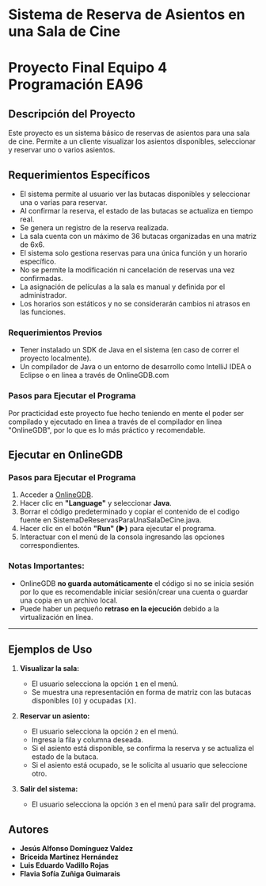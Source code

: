 # Sistema de Reserva de Asientos en una Sala de Cine
# **Proyecto Final Equipo 4 Programación EA96**

## Descripción del Proyecto

Este proyecto es un sistema básico de reservas de asientos para una sala de cine. Permite a un cliente visualizar los asientos disponibles, seleccionar y reservar uno o varios asientos.

## Requerimientos Específicos

- El sistema permite al usuario ver las butacas disponibles y seleccionar una o varias para reservar.
- Al confirmar la reserva, el estado de las butacas se actualiza en tiempo real.
- Se genera un registro de la reserva realizada.
- La sala cuenta con un máximo de 36 butacas organizadas en una matriz de 6x6.
- El sistema solo gestiona reservas para una única función y un horario específico.
- No se permite la modificación ni cancelación de reservas una vez confirmadas.
- La asignación de películas a la sala es manual y definida por el administrador.
- Los horarios son estáticos y no se considerarán cambios ni atrasos en las funciones.

### Requerimientos Previos

- Tener instalado un SDK de Java en el sistema (en caso de correr el proyecto localmente).
- Un compilador de Java o un entorno de desarrollo como IntelliJ IDEA o Eclipse o en linea a través de OnlineGDB.com

### **Pasos para Ejecutar el Programa**
Por practicidad este proyecto fue hecho teniendo en mente el poder ser compilado y ejecutado en linea a través de 
el compilador en linea "OnlineGDB", por lo que es lo más práctico y recomendable.

## **Ejecutar en OnlineGDB**

### **Pasos para Ejecutar el Programa**
1. Acceder a [OnlineGDB](https://www.onlinegdb.com/).
2. Hacer clic en **"Language"** y seleccionar **Java**.
3. Borrar el código predeterminado y copiar el contenido de el codigo fuente en SistemaDeReservasParaUnaSalaDeCine.java.
4. Hacer clic en el botón **"Run" (▶️)** para ejecutar el programa.
5. Interactuar con el menú de la consola ingresando las opciones correspondientes.

### **Notas Importantes:**
- OnlineGDB **no guarda automáticamente** el código si no se inicia sesión por lo que es recomendable iniciar sesión/crear una cuenta o guardar una copia en un archivo local.
- Puede haber un pequeño **retraso en la ejecución** debido a la virtualización en línea.

---


## Ejemplos de Uso

1. **Visualizar la sala:**

   - El usuario selecciona la opción `1` en el menú.
   - Se muestra una representación en forma de matriz con las butacas disponibles `[O]` y ocupadas `[X]`.

2. **Reservar un asiento:**

   - El usuario selecciona la opción `2` en el menú.
   - Ingresa la fila y columna deseada.
   - Si el asiento está disponible, se confirma la reserva y se actualiza el estado de la butaca.
   - Si el asiento está ocupado, se le solicita al usuario que seleccione otro.

3. **Salir del sistema:**

   - El usuario selecciona la opción `3` en el menú para salir del programa.

## Autores

- **Jesús Alfonso Domínguez Valdez**
- **Briceida Martínez Hernández**
- **Luis Eduardo Vadillo Rojas**
- **Flavia Sofía Zuñiga Guimarais**
